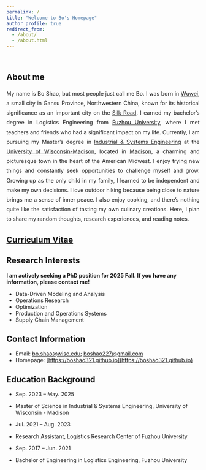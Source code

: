 ```yaml
---
permalink: /
title: "Welcome to Bo's Homepage"
author_profile: true
redirect_from: 
  - /about/
  - /about.html
---
```

<br>

## About me


<p style="text-align: justify; line-height: 1.8;">
My name is Bo Shao, but most people just call me Bo. I was born in <a href="https://en.wikipedia.org/wiki/Wuwei,_Gansu">Wuwei</a>, a small city in Gansu Province, Northwestern China, known for its historical significance as an important city on the <a href="https://en.wikipedia.org/wiki/Silk_Road">Silk Road</a>. I earned my bachelor’s degree in Logistics Engineering from <a href="https://www.fzu.edu.cn/">Fuzhou University</a>, where I met teachers and friends who had a significant impact on my life. Currently, I am pursuing my Master’s degree in <a href="https://engineering.wisc.edu/departments/industrial-systems-engineering">Industrial & Systems Engineering</a> at the <a href="https://www.wisc.edu">University of Wisconsin-Madison</a>, located in <a href="https://www.visitmadison.com/">Madison</a>, a charming and picturesque town in the heart of the American Midwest. I enjoy trying new things and constantly seek opportunities to challenge myself and grow. Growing up as the only child in my family, I learned to be independent and make my own decisions. I love outdoor hiking because being close to nature brings me a sense of inner peace. I also enjoy cooking, and there’s nothing quite like the satisfaction of tasting my own culinary creations. Here, I plan to share my random thoughts, research experiences, and reading notes.
</p>

## [Curriculum Vitae](https://boshao321.github.io/assets/pdf/CV_Bo_Shao.pdf)


## Research Interests


**I am actively seeking a PhD position for 2025 Fall. If you have any information, please contact me!**

- Data-Driven Modeling and Analysis
- Operations Research
- Optimization
- Production and Operations Systems
- Supply Chain Management

## Contact Information

- Email: [bo.shao@wisc.edu](mailto:bo.shao@wisc.edu); [boshao227@gmail.com](mailto:boshao227@gmail.com)
- Homepage: [https://boshao321.github.io](https://boshao321.github.io)

## Education Background

- Sep. 2023 – May. 2025<br>
- Master of Science in Industrial & Systems Engineering, University of Wisconsin - Madison

- Jul. 2021 – Aug. 2023<br>
- Research Assistant, Logistics Research Center of Fuzhou University

- Sep. 2017 – Jun. 2021<br>
- Bachelor of Engineering in Logistics Engineering, Fuzhou University

